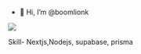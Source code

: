 - 👋 Hi, I’m @boomlionk

![](https://komarev.com/ghpvc/?username=boomlionk)

Skill- 
    Nextjs,Nodejs, supabase, prisma
